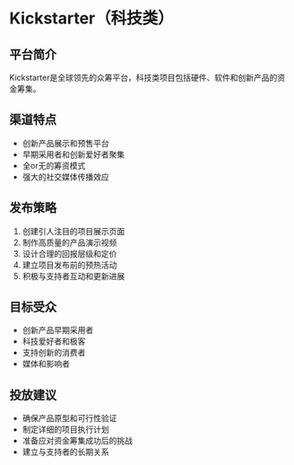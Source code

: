 # Kickstarter（科技类）

## 平台简介
Kickstarter是全球领先的众筹平台，科技类项目包括硬件、软件和创新产品的资金筹集。

## 渠道特点
- 创新产品展示和预售平台
- 早期采用者和创新爱好者聚集
- 全or无的筹资模式
- 强大的社交媒体传播效应

## 发布策略
1. 创建引人注目的项目展示页面
2. 制作高质量的产品演示视频
3. 设计合理的回报层级和定价
4. 建立项目发布前的预热活动
5. 积极与支持者互动和更新进展

## 目标受众
- 创新产品早期采用者
- 科技爱好者和极客
- 支持创新的消费者
- 媒体和影响者

## 投放建议
- 确保产品原型和可行性验证
- 制定详细的项目执行计划
- 准备应对资金筹集成功后的挑战
- 建立与支持者的长期关系